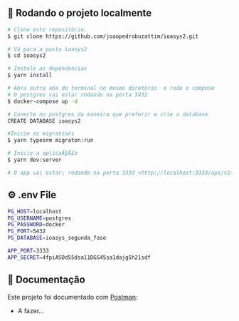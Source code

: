## :closed_book: Rodando o projeto localmente

```bash
# Clone este repositório.
$ git clone https://github.com/joaopedrobuzattim/ioasys2.git

# Vá para a pasta ioasys2
$ cd ioasys2

# Instale as dependencias
$ yarn install

# Abra outra aba do terminal no mesmo diretório  e rode o compose
# O postgres vai estar rodando na porta 5432
$ docker-compose up -d

# Conecte no postgres da maneira que preferir e crie a database
CREATE DATABASE ioasys2

#Inicie as migrations
$ yarn typeorm migraton:run

# Inicie a aplicaÃ§Ã£o
$ yarn dev:server

# O app vai estar¡ rodando na porta 3333 <http://localhost:3333/api/v1>
```
## :gear: .env File

```bash
PG_HOST=localhost
PG_USERNAME=postgres
PG_PASSWORD=docker
PG_PORT=5432
PG_DATABASE=ioasys_segunda_fase

APP_PORT=3333
APP_SECRET=4fpiASDd55dsa11DGS45sa1dajg5h21sdf

```
## :notebook: Documentação

Este projeto foi documentado com [Postman](https://www.postman.com/):

- A fazer...



